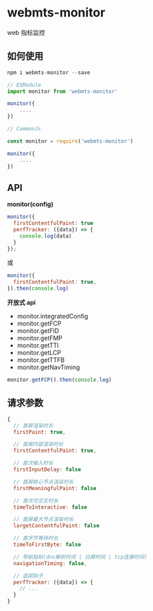 # webmts-monitor

web 指标监控

## 如何使用

```js
npm i webmts-monitor --save
```

```js
// ESModule
import monitor from 'webmts-monitor'

monitor({
    ....
})

// CommonJs

const monitor = require('webmts-monitor')

monitor({
    ....
})
```

## API

**monitor(config)**

```js
monitor({
  firstContentfulPaint: true
  perfTracker: ({data}) => {
    console.log(data)
  }
});
```

或

```js
monitor({
  firstContentfulPaint: true,
}).then(console.log)
```

**开放式 api**

- monitor.integratedConfig
- monitor.getFCP
- monitor.getFID
- monitor.getFMP
- monitor.getTTI
- monitor.getLCP
- monitor.getTTFB
- monitor.getNavTiming

```js
monitor.getFCP().then(console.log)
```

## 请求参数

```js
{
  // 首屏渲染时长
  firstPaint: true,

  // 首屏内容渲染时长
  firstContentfulPaint: true,

  // 首次输入时长
  firstInputDelay: false

  // 首屏核心节点渲染时长
  firstMeaningfulPaint: false

  // 首次可交互时长
  timeToInteractive: false

  // 首屏最大节点渲染时长
  largetContentfulPaint: false

  // 首字节等待时长
  timeToFirstByte: false

  // 导航指标(dns解析时间 | 白屏时间 | tcp连接时间)
  navigationTiming: false,

  // 追踪钩子
  perfTracker: ({data}) => {
    // ...
  }
}
```
